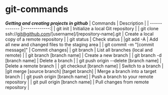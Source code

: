 # git-commands

***Getting and creating projects in github***
| Commands      | Description  | 
| ------------- |:-------------:| 
| git init      | Initialize a local Git repository | 
| git clone ssh://git@github.com/[username]/[repository-name].git     | Create a local copy of a remote repository    | 
| git status | Check status      |
|git add -A	    | Add all new and changed files to the staging area | 
| git commit -m "[commit message]"	    | Commit changes| 
| git branch | List all branches (local and remote)     |
| git branch [branch name]	     | Create a new branch | 
| git branch -d [branch name]	     | Delete a branch     | 
| git push origin --delete [branch name]	 | Delete a remote branch     |
| git checkout  [branch name]	     | Switch to a branch | 
|git merge [source branch] [target branch]	     | Merge a branch into a target branch     | 
| git push origin [branch name]	 | Push a branch to your remote repository      |
| git pull origin [branch name]		 | Pull changes from remote repository      |
